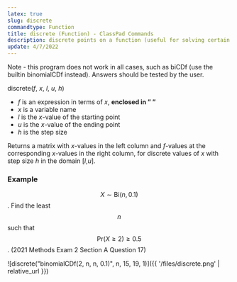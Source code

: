 ```yaml
---
latex: true
slug: discrete
commandtype: Function
title: discrete (Function) - ClassPad Commands
description: discrete points on a function (useful for solving certain binomial distribution questions)
update: 4/7/2022
---
```


Note - this program does not work in all cases, such as biCDf (use the builtin binomialCDf instead). Answers should be tested by the user.

discrete(*f*, *x*, *l*, *u*, *h*)

- *f* is an expression in terms of *x*, **enclosed in ” ”**
- *x* is a variable name
- *l* is the *x*-value of the starting point
- *u* is the *x*-value of the ending point
- *h* is the step size

Returns a matrix with *x*-values in the left column and *f*-values at the corresponding *x*-values in the right column, for discrete values of *x* with step size *h* in the domain [*l*,*u*].

### Example

$$ X \sim \mathrm{Bi}(n, 0.1) $$. Find the least $$ n $$ such that $$ \mathrm{Pr}(X \geq 2) \geq 0.5 $$. (2021 Methods Exam 2 Section A Question 17)

![discrete("binomialCDf(2, n, n, 0.1)", n, 15, 19, 1)]({{ '/files/discrete.png' | relative_url }})